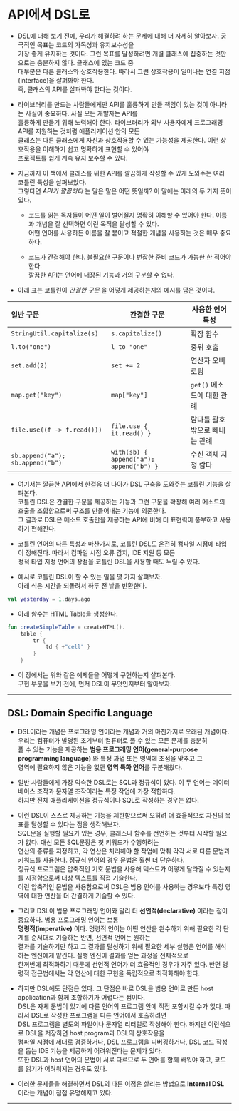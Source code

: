# API에서 DSL로

- DSL에 대해 보기 전에, 우리가 해결하려 하는 문제에 대해 더 자세히 알아보자. 궁극적인 목표는 코드의 가독성과 유지보수성을  
  가장 좋게 유지하는 것이다. 그런 목표를 달성하려면 개별 클래스에 집중하는 것만으로는 충분하지 않다. 클래스에 있는 코드 중  
  대부분은 다른 클래스와 상호작용한다. 따라서 그런 상호작용이 일어나는 연결 지점(interface)을 살펴봐야 한다.  
  즉, 클래스의 API를 살펴봐야 한다는 것이다.

- 라이브러리를 만드는 사람들에게만 API를 훌륭하게 만들 책임이 있는 것이 아니라는 사실이 중요하다. 사실 모든 개발자는 API를  
  훌륭하게 만들기 위해 노력해야 한다. 라이브러리가 외부 사용자에게 프로그래밍 API를 지원하는 것처럼 애플리케이션 안의 모든  
  클래스는 다른 클래스에게 자신과 상호작용할 수 있는 가능성을 제공한다. 이런 상호작용을 이해하기 쉽고 명확하게 표현할 수 있어야  
  프로젝트를 쉽게 계속 유지 보수할 수 있다.

- 지금까지 이 책에서 클래스를 위한 API를 깔끔하게 작성할 수 있게 도와주는 여러 코틀린 특성을 살펴보았다.  
  그렇다면 _API가 깔끔하다_ 는 말은 말은 어떤 뜻일까? 이 말에는 아래의 두 가지 뜻이 있다.

  - 코드를 읽는 독자들이 어떤 일이 벌어질지 명확히 이해할 수 있어야 한다. 이름과 개념을 잘 선택하면 이런 목적을 달성할 수 있다.  
    어떤 언어를 사용하든 이름을 잘 붙이고 적절한 개념을 사용하는 것은 매우 중요하다.

  - 코드가 간결해야 한다. 불필요한 구문이나 번잡한 준비 코드가 가능한 한 적어야 한다.  
    깔끔한 API는 언어에 내장된 기능과 거의 구분할 수 없다.

- 아래 표는 코틀린이 _간결한 구문_ 을 어떻게 제공하는지의 예시를 담은 것이다.

| 일반 구문                        | 간결한 구문                             | 사용한 언어 특성               |
| :------------------------------- | --------------------------------------- | ------------------------------ |
| `StringUtil.capitalize(s)`       | `s.capitalize()`                        | 확장 함수                      |
| `l.to("one")`                    | `l to "one"`                            | 중위 호출                      |
| `set.add(2)`                     | `set += 2`                              | 연산자 오버로딩                |
| `map.get("key")`                 | `map["key"]`                            | `get()` 메소드에 대한 관례     |
| `file.use((f -> f.read()))`      | `file.use { it.read() }`                | 람다를 괄호 밖으로 빼내는 관례 |
| `sb.append("a"); sb.append("b")` | `with(sb) { append("a"); append("b") }` | 수신 객체 지정 람다            |

- 여기서는 깔끔한 API에서 한걸음 더 나아가 DSL 구축을 도와주는 코틀린 기능을 살펴본다.  
  코틀린 DSL은 간결한 구문을 제공하는 기능과 그런 구문을 확장해 여러 메소드의 호출을 조합함으로써 구조를 만들어내는 기능에 의존한다.  
  그 결과로 DSL은 메소드 호출만을 제공하는 API에 비해 더 표현력이 풍부하고 사용하기 편해진다.

- 코틀린 언어의 다른 특성과 마찬가지로, 코틀린 DSL도 온전히 컴파일 시점에 타입이 정해진다. 따라서 컴파일 시점 오류 감지, IDE 지원 등 모든  
  정적 타입 지정 언어의 장점을 코틀린 DSL을 사용할 때도 누릴 수 있다.

- 예시로 코틀린 DSL이 할 수 있는 일을 몇 가지 살펴보자.  
  아래 식은 시간을 되돌려서 하루 전 날을 반환한다.

```kt
val yesterday = 1.days.ago
```

- 아래 함수는 HTML Table을 생성한다.

```kt
fun createSimpleTable = createHTML().
	table {
		tr {
			td { +"cell" }
		}
	}
```

- 이 장에서는 위와 같은 예제들을 어떻게 구현하는지 살펴본다.  
  구현 부분을 보기 전에, 먼저 DSL이 무엇인지부터 알아보자.

---

## DSL: Domain Specific Language

- DSL이라는 개념은 프로그래밍 언어라는 개념과 거의 마찬가지로 오래된 개념이다. 우리는 컴퓨터가 발명된 초기부터 컴퓨터로 풀 수 있는 모든 문제를 충분히  
  풀 수 있는 기능을 제공하는 **범용 프로그래밍 언어(general-purpose programming language)** 와 특정 과업 또는 영역에 초점을 맞추고 그  
  영역에 필요하지 않은 기능을 없앤 **영역 특화 언어**를 구분해왔다.

- 일반 사람들에게 가장 익숙한 DSL로는 SQL과 정규식이 있다. 이 두 언어는 데이터베이스 조작과 문자열 조작이라는 특정 작업에 가장 적합하다.  
  하지만 전체 애플리케이션을 정규식이나 SQL로 작성하는 경우는 없다.

- 이런 DSL이 스스로 제공하는 기능을 제한함으로써 오히려 더 효율적으로 자신의 목표를 달성할 수 있다는 점을 생각해보자.  
  SQL문을 실행할 필요가 있는 경우, 클래스나 함수를 선언하는 것부터 시작할 필요가 없다. 대신 모든 SQL문장은 첫 키워드가 수행하려는  
  연산의 종류를 지정하고, 각 연산은 처리해야 할 작업에 맞춰 각각 서로 다른 문법과 키워드를 사용한다. 정규식 언어의 경우 문법은 훨씬 더 단순하다.  
  정규식 프로그램은 압축적인 기호 문법을 사용해 텍스트가 어떻게 달라질 수 있는지를 지정함으로써 대상 텍스트를 직접 기술한다.  
  이런 압축적인 문법을 사용함으로써 DSL은 범용 언어를 사용하는 경우보다 특정 영역에 대한 연산을 더 간결하게 기술할 수 있다.

- 그리고 DSL이 범용 프로그래밍 언어와 달리 더 **선언적(declarative)** 이라는 점이 중요하다. 범용 프로그래밍 언어는 보통  
  **명령적(imperative)** 이다. 명령적 언어는 어떤 연산을 완수하기 위해 필요한 각 단계를 순서대로 기술하는 반면, 선언적 언어는 원하는  
  결과를 기술하기만 하고 그 결과를 달성하기 위해 필요한 세부 실행은 언어를 해석하는 엔진에게 맡긴다. 실행 엔진이 결과를 얻는 과정을 전체적으로  
  한꺼번에 최적화하기 때문에 선언적 언어가 더 효율적인 경우가 자주 있다. 반면 명령적 접근법에서는 각 연산에 대한 구현을 독립적으로 최적화해야 한다.

- 하지만 DSL에도 단점은 있다. 그 단점은 바로 DSL을 범용 언어로 만든 host application과 함께 조합하기가 어렵다는 점이다.  
  DSL은 자체 문법이 있기에 다른 언어의 프로그램 안에 직접 포함시킬 수가 없다. 따라서 DSL로 작성한 프로그램을 다른 언어에서 호출하려면  
  DSL 프로그램을 별도의 파일이나 문자열 리터럴로 작성해야 한다. 하지만 이런식으로 DSL을 저장하면 host program과 DSL의 상호작용을  
  컴파일 시점에 제대로 검증하거나, DSL 프로그램을 디버깅하거나, DSL 코드 작성을 돕는 IDE 기능을 제공하기 어려워진다는 문제가 있다.  
  또한 DSL과 host 언어의 문법이 서로 다르므로 두 언어를 함께 배워야 하고, 코드를 읽기가 어려워지는 경우도 있다.

- 이러한 문제들을 해결하면서 DSL의 다른 이점은 살리는 방법으로 **Internal DSL** 이라는 개념이 점점 유명해지고 있다.

---
